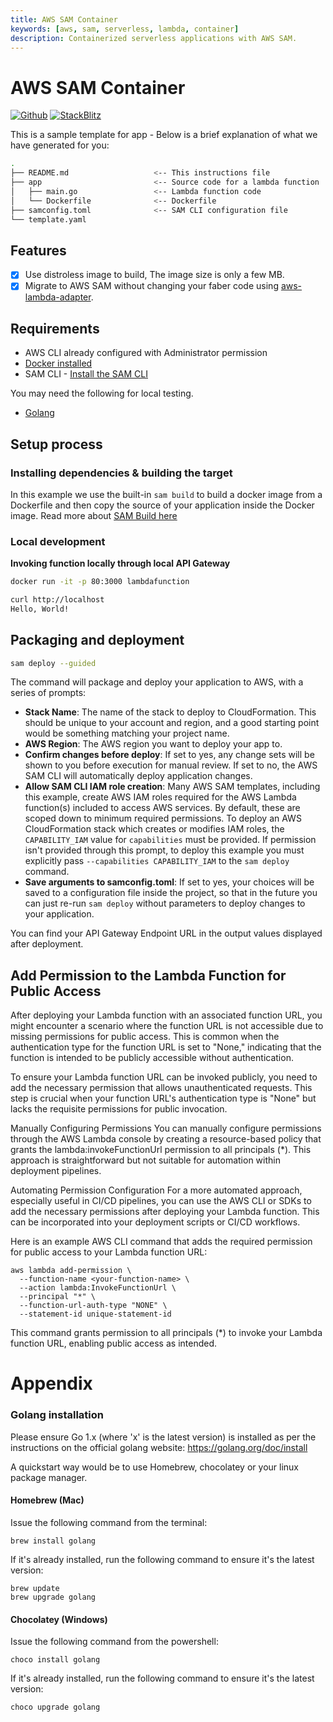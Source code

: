 ```yaml
---
title: AWS SAM Container
keywords: [aws, sam, serverless, lambda, container]
description: Containerized serverless applications with AWS SAM.
---
```


# AWS SAM Container

[![Github](https://img.shields.io/static/v1?label=&message=Github&color=2ea44f&style=for-the-badge&logo=github)](https://github.com/gofiber/recipes/tree/master/aws-sam-container) [![StackBlitz](https://img.shields.io/static/v1?label=&message=StackBlitz&color=2ea44f&style=for-the-badge&logo=StackBlitz)](https://stackblitz.com/github/gofiber/recipes/tree/master/aws-sam-container)

This is a sample template for app - Below is a brief explanation of what we have generated for you:

```bash
.
├── README.md                   <-- This instructions file
├── app                         <-- Source code for a lambda function
│   ├── main.go                 <-- Lambda function code
│   └── Dockerfile              <-- Dockerfile
├── samconfig.toml              <-- SAM CLI configuration file
└── template.yaml
```

## Features

- [x] Use distroless image to build, The image size is only a few MB.
- [x] Migrate to AWS SAM without changing your faber code using [aws-lambda-adapter](https://github.com/awslabs/aws-lambda-web-adapter).

## Requirements

* AWS CLI already configured with Administrator permission
* [Docker installed](https://www.docker.com/community-edition)
* SAM CLI - [Install the SAM CLI](https://docs.aws.amazon.com/serverless-application-model/latest/developerguide/serverless-sam-cli-install.html)

You may need the following for local testing.
* [Golang](https://golang.org)

## Setup process

### Installing dependencies & building the target

In this example we use the built-in `sam build` to build a docker image from a Dockerfile and then copy the source of your application inside the Docker image.
Read more about [SAM Build here](https://docs.aws.amazon.com/serverless-application-model/latest/developerguide/sam-cli-command-reference-sam-build.html)

### Local development

**Invoking function locally through local API Gateway**

```bash
docker run -it -p 80:3000 lambdafunction

curl http://localhost
Hello, World!
```

## Packaging and deployment

```bash
sam deploy --guided
```

The command will package and deploy your application to AWS, with a series of prompts:

* **Stack Name**: The name of the stack to deploy to CloudFormation. This should be unique to your account and region, and a good starting point would be something matching your project name.
* **AWS Region**: The AWS region you want to deploy your app to.
* **Confirm changes before deploy**: If set to yes, any change sets will be shown to you before execution for manual review. If set to no, the AWS SAM CLI will automatically deploy application changes.
* **Allow SAM CLI IAM role creation**: Many AWS SAM templates, including this example, create AWS IAM roles required for the AWS Lambda function(s) included to access AWS services. By default, these are scoped down to minimum required permissions. To deploy an AWS CloudFormation stack which creates or modifies IAM roles, the `CAPABILITY_IAM` value for `capabilities` must be provided. If permission isn't provided through this prompt, to deploy this example you must explicitly pass `--capabilities CAPABILITY_IAM` to the `sam deploy` command.
* **Save arguments to samconfig.toml**: If set to yes, your choices will be saved to a configuration file inside the project, so that in the future you can just re-run `sam deploy` without parameters to deploy changes to your application.

You can find your API Gateway Endpoint URL in the output values displayed after deployment.

## Add Permission to the Lambda Function for Public Access

After deploying your Lambda function with an associated function URL, you might encounter a scenario where the function URL is not accessible due to missing permissions for public access. This is common when the authentication type for the function URL is set to "None," indicating that the function is intended to be publicly accessible without authentication.

To ensure your Lambda function URL can be invoked publicly, you need to add the necessary permission that allows unauthenticated requests. This step is crucial when your function URL's authentication type is "None" but lacks the requisite permissions for public invocation.

Manually Configuring Permissions
You can manually configure permissions through the AWS Lambda console by creating a resource-based policy that grants the lambda:invokeFunctionUrl permission to all principals (*). This approach is straightforward but not suitable for automation within deployment pipelines.

Automating Permission Configuration
For a more automated approach, especially useful in CI/CD pipelines, you can use the AWS CLI or SDKs to add the necessary permissions after deploying your Lambda function. This can be incorporated into your deployment scripts or CI/CD workflows.

Here is an example AWS CLI command that adds the required permission for public access to your Lambda function URL:

```shell
aws lambda add-permission \
  --function-name <your-function-name> \
  --action lambda:InvokeFunctionUrl \
  --principal "*" \
  --function-url-auth-type "NONE" \
  --statement-id unique-statement-id
```

This command grants permission to all principals (*) to invoke your Lambda function URL, enabling public access as intended.

# Appendix

### Golang installation

Please ensure Go 1.x (where 'x' is the latest version) is installed as per the instructions on the official golang website: https://golang.org/doc/install

A quickstart way would be to use Homebrew, chocolatey or your linux package manager.

#### Homebrew (Mac)

Issue the following command from the terminal:

```shell
brew install golang
```

If it's already installed, run the following command to ensure it's the latest version:

```shell
brew update
brew upgrade golang
```

#### Chocolatey (Windows)

Issue the following command from the powershell:

```shell
choco install golang
```

If it's already installed, run the following command to ensure it's the latest version:

```shell
choco upgrade golang
```
